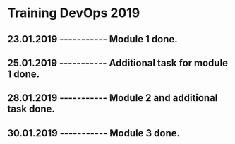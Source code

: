 # Training DevOps 2019
## 23.01.2019   -----------       Module 1 done.
## 25.01.2019	-----------	Additional task for module 1 done.
## 28.01.2019	-----------	Module 2 and additional task done.
## 30.01.2019   -----------     Module 3 done.
